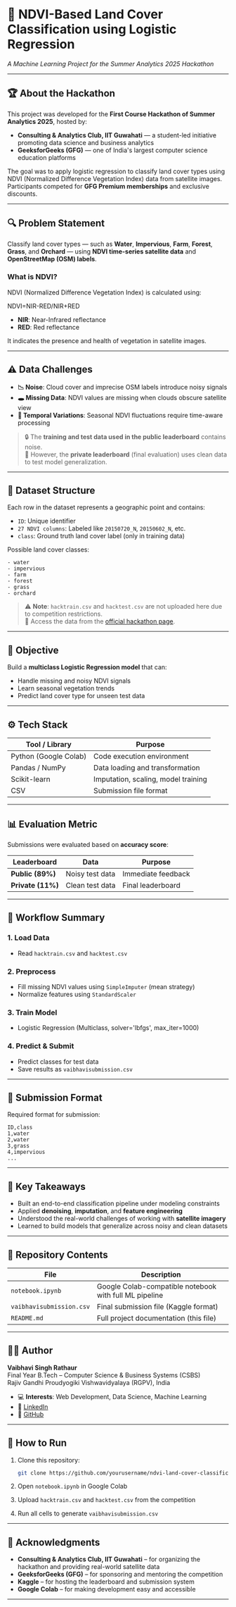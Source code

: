 
# 🌿 NDVI-Based Land Cover Classification using Logistic Regression  
*A Machine Learning Project for the Summer Analytics 2025 Hackathon*

---

## 🏆 About the Hackathon

This project was developed for the **First Course Hackathon of Summer Analytics 2025**, hosted by:

- **Consulting & Analytics Club, IIT Guwahati** — a student-led initiative promoting data science and business analytics
- **GeeksforGeeks (GFG)** — one of India's largest computer science education platforms

The goal was to apply logistic regression to classify land cover types using NDVI (Normalized Difference Vegetation Index) data from satellite images.  
Participants competed for **GFG Premium memberships** and exclusive discounts.

---

## 🔍 Problem Statement

Classify land cover types — such as **Water**, **Impervious**, **Farm**, **Forest**, **Grass**, and **Orchard** — using **NDVI time-series satellite data** and **OpenStreetMap (OSM) labels**.

### What is NDVI?

NDVI (Normalized Difference Vegetation Index) is calculated using:

NDVI=NIR-RED/NIR+RED

- **NIR**: Near-Infrared reflectance  
- **RED**: Red reflectance  

It indicates the presence and health of vegetation in satellite images.

---

## ⚠️ Data Challenges

- **📉 Noise**: Cloud cover and imprecise OSM labels introduce noisy signals
- **🕳 Missing Data**: NDVI values are missing when clouds obscure satellite view
- **🔁 Temporal Variations**: Seasonal NDVI fluctuations require time-aware processing

> 🔒 The **training and test data used in the public leaderboard** contains noise.  
> 🧪 However, the **private leaderboard** (final evaluation) uses clean data to test model generalization.

---

## 📁 Dataset Structure

Each row in the dataset represents a geographic point and contains:

- `ID`: Unique identifier  
- `27 NDVI columns`: Labeled like `20150720_N`, `20150602_N`, etc.  
- `class`: Ground truth land cover label (only in training data)

Possible land cover classes:

```
- water
- impervious
- farm
- forest
- grass
- orchard
```

> ⚠️ **Note**: `hacktrain.csv` and `hacktest.csv` are not uploaded here due to competition restrictions.  
> 📌 Access the data from the [official hackathon page](https://www.kaggle.com/competitions/summer-analytics-mid-hackathon/overview).

---

## 🎯 Objective

Build a **multiclass Logistic Regression model** that can:
- Handle missing and noisy NDVI signals
- Learn seasonal vegetation trends
- Predict land cover type for unseen test data

---

## ⚙️ Tech Stack

| Tool / Library    | Purpose                         |
|-------------------|---------------------------------|
| Python (Google Colab) | Code execution environment   |
| Pandas / NumPy    | Data loading and transformation |
| Scikit-learn      | Imputation, scaling, model training |
| CSV               | Submission file format          |

---

## 📊 Evaluation Metric

Submissions were evaluated based on **accuracy score**:

| Leaderboard | Data | Purpose |
|-------------|------|---------|
| **Public (89%)** | Noisy test data | Immediate feedback |
| **Private (11%)** | Clean test data | Final leaderboard |

---

## 🚀 Workflow Summary

### 1. Load Data
- Read `hacktrain.csv` and `hacktest.csv`

### 2. Preprocess
- Fill missing NDVI values using `SimpleImputer` (mean strategy)
- Normalize features using `StandardScaler`

### 3. Train Model
- Logistic Regression (Multiclass, solver='lbfgs', max_iter=1000)

### 4. Predict & Submit
- Predict classes for test data
- Save results as `vaibhavisubmission.csv`

---

## 📄 Submission Format

Required format for submission:

```csv
ID,class
1,water
2,water
3,grass
4,impervious
...
```

---

## 🧠 Key Takeaways

- Built an end-to-end classification pipeline under modeling constraints
- Applied **denoising**, **imputation**, and **feature engineering**
- Understood the real-world challenges of working with **satellite imagery**
- Learned to build models that generalize across noisy and clean datasets

---

## 📂 Repository Contents

| File                   | Description |
|------------------------|-------------|
| `notebook.ipynb`       | Google Colab-compatible notebook with full ML pipeline |
| `vaibhavisubmission.csv` | Final submission file (Kaggle format) |
| `README.md`            | Full project documentation (this file) |

---

## 🧑‍💻 Author

**Vaibhavi Singh Rathaur**  
Final Year B.Tech – Computer Science & Business Systems (CSBS)  
Rajiv Gandhi Proudyogiki Vishwavidyalaya (RGPV), India  

- 💻 **Interests**: Web Development, Data Science, Machine Learning  
- 🔗 [LinkedIn](https://www.linkedin.com/in/vaibhavisingh999894a/) 
- 🐙 [GitHub](https://github.com/vaibhaviisingh) 

---

## 🚀 How to Run

1. Clone this repository:
   ```bash
   git clone https://github.com/yourusername/ndvi-land-cover-classification.git
   ```

2. Open `notebook.ipynb` in Google Colab

3. Upload `hacktrain.csv` and `hacktest.csv` from the competition

4. Run all cells to generate `vaibhavisubmission.csv`

---

## 🤝 Acknowledgments

- **Consulting & Analytics Club, IIT Guwahati** – for organizing the hackathon and providing real-world satellite data  
- **GeeksforGeeks (GFG)** – for sponsoring and mentoring the competition  
- **Kaggle** – for hosting the leaderboard and submission system  
- **Google Colab** – for making development easy and accessible

---

